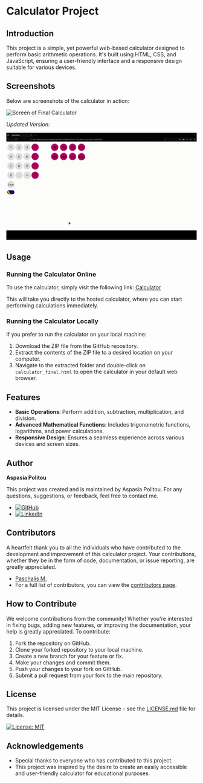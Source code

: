 # Calculator Project

## Introduction
This project is a simple, yet powerful web-based calculator designed to perform basic arithmetic operations. It's built using HTML, CSS, and JavaScript, ensuring a user-friendly interface and a responsive design suitable for various devices.

## Screenshots
Below are screenshots of the calculator in action:

![Screen of Final Calculator](https://github.com/aspasia-politou/Calculator/assets/61580719/4235a536-55ea-4cae-8a24-4a87a56354aa)

*Updated Version:*

![Updated Version of Calculator](output.gif)

## Usage

### Running the Calculator Online
To use the calculator, simply visit the following link:
[Calculator](https://aspasia-politou.github.io/Calculator/calculator_final.html)

This will take you directly to the hosted calculator, where you can start performing calculations immediately.

### Running the Calculator Locally
If you prefer to run the calculator on your local machine:
1. Download the ZIP file from the GitHub repository.
2. Extract the contents of the ZIP file to a desired location on your computer.
3. Navigate to the extracted folder and double-click on `calculator_final.html` to open the calculator in your default web browser.

## Features
- **Basic Operations**: Perform addition, subtraction, multiplication, and division.
- **Advanced Mathematical Functions**: Includes trigonometric functions, logarithms, and power calculations.
- **Responsive Design**: Ensures a seamless experience across various devices and screen sizes.

## Author
**Aspasia Politou**

This project was created and is maintained by Aspasia Politou. For any questions, suggestions, or feedback, feel free to contact me.

- [![GitHub](https://img.shields.io/badge/-GitHub-181717?style=flat-square&logo=GitHub&logoColor=white)](https://github.com/aspasia-politou)
- <a href="https://www.linkedin.com/in/aspasia-aspa-p-21ab8622b/"><img src="https://img.shields.io/badge/-LinkedIn-blue?style=flat-square&logo=Linkedin&logoColor=white" alt="LinkedIn"></a>

## Contributors
A heartfelt thank you to all the individuals who have contributed to the development and improvement of this calculator project. Your contributions, whether they be in the form of code, documentation, or issue reporting, are greatly appreciated.

- [Paschalis M.](https://github.com/Paschalis)
- For a full list of contributors, you can view the [contributors page](https://github.com/aspasia-politou/Calculator/graphs/contributors).



## How to Contribute
We welcome contributions from the community! Whether you're interested in fixing bugs, adding new features, or improving the documentation, your help is greatly appreciated. To contribute:
1. Fork the repository on GitHub.
2. Clone your forked repository to your local machine.
3. Create a new branch for your feature or fix.
4. Make your changes and commit them.
5. Push your changes to your fork on GitHub.
6. Submit a pull request from your fork to the main repository.

## License
This project is licensed under the MIT License - see the [LICENSE.md](https://github.com/aspasia-politou/Calculator/LICENSE.txt) file for details.

[![License: MIT](https://img.shields.io/badge/License-MIT-yellow.svg)](https://opensource.org/licenses/MIT)


## Acknowledgements
- Special thanks to everyone who has contributed to this project.
- This project was inspired by the desire to create an easily accessible and user-friendly calculator for educational purposes.
